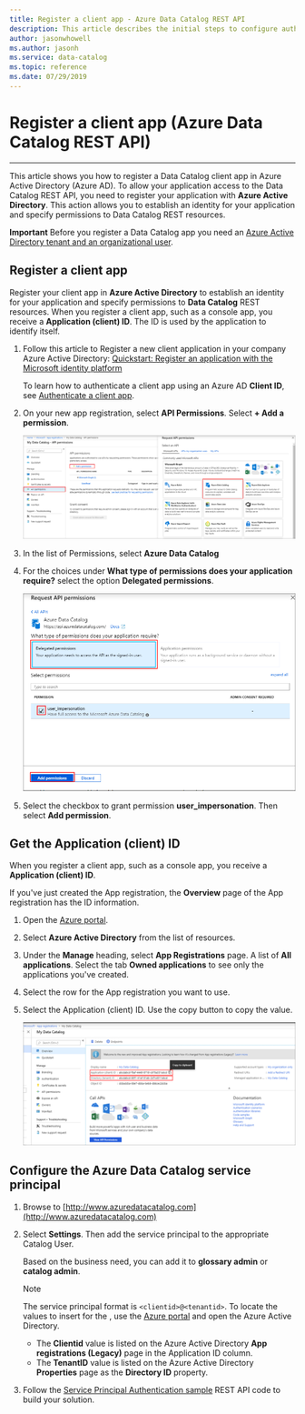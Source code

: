 ```yaml
---
title: Register a client app - Azure Data Catalog REST API
description: This article describes the initial steps to configure authentication for using the Azure Data Catalog REST API.
author: jasonwhowell
ms.author: jasonh
ms.service: data-catalog
ms.topic: reference
ms.date: 07/29/2019
---
```


# Register a client app (Azure Data Catalog REST API)

---  
This article shows you how to register a Data Catalog client app in Azure Active Directory (Azure AD). To allow your application access to the Data Catalog REST API, you need to register your application with **Azure Active Directory**. This action allows you to establish an identity for your application and specify permissions to Data Catalog REST resources.  
  
**Important** Before you register a Data Catalog app you need an [Azure Active Directory tenant and an organizational user](Create-an-Azure-Active-Directory-tenant.md).
  
## Register a client app

Register your client app in **Azure Active Directory** to establish an identity for your application and specify permissions to **Data Catalog** REST resources. When you register a client app, such as a console app, you receive a **Application (client) ID**. The ID is used by the application to identify itself.  

1. Follow this article to Register a new client application in your company Azure Active Directory:
[Quickstart: Register an application with the Microsoft identity platform](/azure/active-directory/develop/quickstart-register-app)

   To learn how to authenticate a client app using an Azure AD **Client ID**, see [Authenticate a client app](Authenticate-a-client-app.md).  

2. On your new app registration, select **API Permissions**. Select **+ Add a permission**.

   ![In the Azure portal, select Request permissions](media/register-a-client-app/request-api-permissions.png)

3. In the list of Permissions, select **Azure Data Catalog**

4. For the choices under **What type of permissions does your application require?** select the option **Delegated permissions**.

   ![In the Azure portal, select Delegated permissions](media/register-a-client-app/request-api-permissions-2.png)

5. Select the checkbox to grant permission **user_impersonation**. Then select **Add permission**.
  
## Get the Application (client) ID

When you register a client app, such as a console app, you receive a **Application (client) ID**.

If you've just created the App registration, the **Overview** page of the App registration has the ID information.

1. Open the [Azure portal](http://portal.azure.com).

2. Select **Azure Active Directory** from the list of resources.

3. Under the **Manage** heading, select **App Registrations** page. A list of **All applications**. Select the tab **Owned applications** to see only the applications you've created.

4. Select the row for the App registration you want to use.

5. Select the Application (client) ID. Use the copy button to copy the value.

   ![Copy the application and tenant ID](media/register-a-client-app/get-app-id.png)

## Configure the Azure Data Catalog service principal

1. Browse to [http://www.azuredatacatalog.com](http://www.azuredatacatalog.com)

2. Select **Settings**. Then add the service principal to the appropriate Catalog User.

   Based on the business need, you can add it to **glossary admin** or **catalog admin**.

   > [!Note]
   > The service principal format is `<clientid>@<tenantid>`.
   > To locate the values to insert for the <placeholders>, use the [Azure portal](https://portal.azure.com) and open the Azure Active Directory.
   >
   > - The **Clientid** value is listed on the Azure Active Directory **App registrations (Legacy)** page in the Application ID column.
   > - The **TenantID** value is listed on the Azure Active Directory **Properties** page as the **Directory ID** property.
   >

3. Follow the [Service Principal Authentication sample](https://github.com/Azure-Samples/data-catalog-dotnet-service-principal-get-started) REST API code to build your solution.
